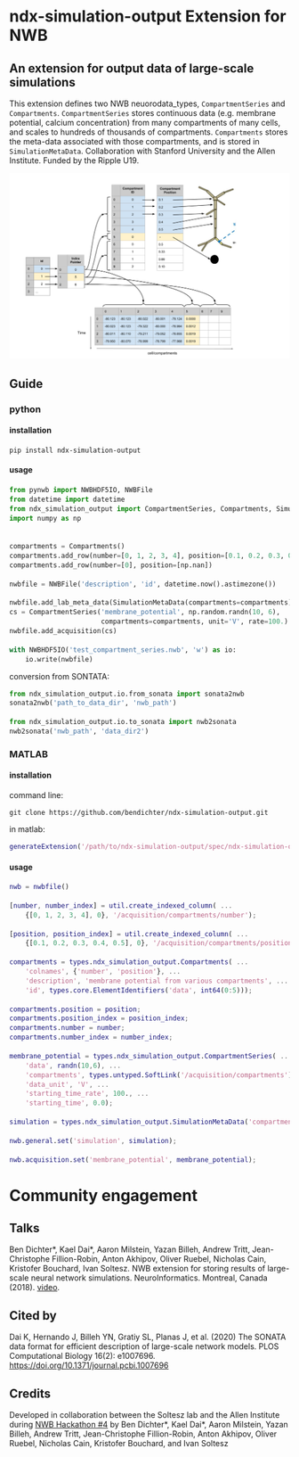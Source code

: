 # ndx-simulation-output Extension for NWB

## An extension for output data of large-scale simulations
This extension defines two NWB neuorodata_types, `CompartmentSeries` and `Compartments`. `CompartmentSeries` stores continuous data (e.g. membrane potential, calcium concentration) from many compartments of many cells, and scales to hundreds of thousands of compartments. `Compartments` stores the meta-data associated with those compartments, and is stored in `SimulationMetaData`. Collaboration with Stanford University and the Allen Institute. Funded by the Ripple U19.

![Image of CompartmentSeries](multicompartment_schema_1.png)


## Guide
### python
#### installation
```
pip install ndx-simulation-output
```

#### usage
```python
from pynwb import NWBHDF5IO, NWBFile
from datetime import datetime
from ndx_simulation_output import CompartmentSeries, Compartments, SimulationMetaData
import numpy as np


compartments = Compartments()
compartments.add_row(number=[0, 1, 2, 3, 4], position=[0.1, 0.2, 0.3, 0.4, 0.5])
compartments.add_row(number=[0], position=[np.nan])

nwbfile = NWBFile('description', 'id', datetime.now().astimezone())

nwbfile.add_lab_meta_data(SimulationMetaData(compartments=compartments))
cs = CompartmentSeries('membrane_potential', np.random.randn(10, 6),
                       compartments=compartments, unit='V', rate=100.)
nwbfile.add_acquisition(cs)

with NWBHDF5IO('test_compartment_series.nwb', 'w') as io:
    io.write(nwbfile)
```

conversion from SONTATA:
```python
from ndx_simulation_output.io.from_sonata import sonata2nwb
sonata2nwb('path_to_data_dir', 'nwb_path')

from ndx_simulation_output.io.to_sonata import nwb2sonata
nwb2sonata('nwb_path', 'data_dir2')
```

### MATLAB
#### installation

command line:
```
git clone https://github.com/bendichter/ndx-simulation-output.git
```

in matlab:
```matlab
generateExtension('/path/to/ndx-simulation-output/spec/ndx-simulation-output.namespace.yaml');
```

#### usage
```matlab
nwb = nwbfile()

[number, number_index] = util.create_indexed_column( ...
    {[0, 1, 2, 3, 4], 0}, '/acquisition/compartments/number');

[position, position_index] = util.create_indexed_column( ...
    {[0.1, 0.2, 0.3, 0.4, 0.5], 0}, '/acquisition/compartments/position');

compartments = types.ndx_simulation_output.Compartments( ...
    'colnames', {'number', 'position'}, ...
    'description', 'membrane potential from various compartments', ...
    'id', types.core.ElementIdentifiers('data', int64(0:5)));

compartments.position = position;
compartments.position_index = position_index;
compartments.number = number;
compartments.number_index = number_index;

membrane_potential = types.ndx_simulation_output.CompartmentSeries( ...
    'data', randn(10,6), ...
    'compartments', types.untyped.SoftLink('/acquisition/compartments'), ...
    'data_unit', 'V', ...
    'starting_time_rate', 100., ...
    'starting_time', 0.0);
    
simulation = types.ndx_simulation_output.SimulationMetaData('compartments', compartments);
    
nwb.general.set('simulation', simulation);

nwb.acquisition.set('membrane_potential', membrane_potential);
```

# Community engagement
## Talks
Ben Dichter*, Kael Dai*, Aaron Milstein, Yazan Billeh, Andrew Tritt, Jean-Christophe Fillion-Robin, Anton Akhipov, Oliver Ruebel, Nicholas Cain, Kristofer Bouchard, Ivan Soltesz. NWB extension for storing results of large-scale neural network simulations. NeuroInformatics. Montreal, Canada (2018). [video](https://www.youtube.com/watch?v=uuYQW0EE2GY).

## Cited by
Dai K, Hernando J, Billeh YN, Gratiy SL, Planas J, et al. (2020) The SONATA data format for efficient description of large-scale network models. PLOS Computational Biology 16(2): e1007696. https://doi.org/10.1371/journal.pcbi.1007696

## Credits
Developed in collaboration between the Soltesz lab and the Allen Institute during [NWB Hackathon #4](https://github.com/NeurodataWithoutBorders/nwb_hackathons/tree/master/HCK04_2018_Seattle/Projects/NetworkOutput) by Ben Dichter*, Kael Dai*, Aaron Milstein, Yazan Billeh, Andrew Tritt, Jean-Christophe Fillion-Robin, Anton Akhipov, Oliver Ruebel, Nicholas Cain, Kristofer Bouchard, and Ivan Soltesz
